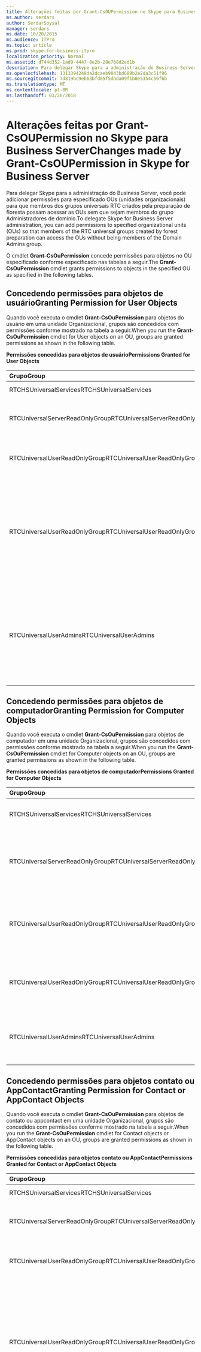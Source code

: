 ```yaml
---
title: Alterações feitas por Grant-CsOUPermission no Skype para Business Server
ms.author: serdars
author: SerdarSoysal
manager: serdars
ms.date: 10/20/2015
ms.audience: ITPro
ms.topic: article
ms.prod: skype-for-business-itpro
localization_priority: Normal
ms.assetid: d744d352-1ad9-4447-8e2b-28e768d2ed1b
description: Para delegar Skype para a administração do Business Server, você pode adicionar permissões para especificado OUs (unidades organizacionais) para que membros dos grupos universais RTC criados pela preparação de floresta possam acessar as OUs sem que sejam membros do grupo Administradores de domínio.
ms.openlocfilehash: 1313394248da2dcaeb9843bd689b2e2da3c51f96
ms.sourcegitcommit: 7d819bc9eb63bfd85f5dada09f1b8e5354c56f6b
ms.translationtype: MT
ms.contentlocale: pt-BR
ms.lasthandoff: 03/28/2018
---
```

# <a name="changes-made-by-grant-csoupermission-in-skype-for-business-server"></a><span data-ttu-id="21ebc-103">Alterações feitas por Grant-CsOUPermission no Skype para Business Server</span><span class="sxs-lookup"><span data-stu-id="21ebc-103">Changes made by Grant-CsOUPermission in Skype for Business Server</span></span>
 
<span data-ttu-id="21ebc-104">Para delegar Skype para a administração do Business Server, você pode adicionar permissões para especificado OUs (unidades organizacionais) para que membros dos grupos universais RTC criados pela preparação de floresta possam acessar as OUs sem que sejam membros do grupo Administradores de domínio.</span><span class="sxs-lookup"><span data-stu-id="21ebc-104">To delegate Skype for Business Server administration, you can add permissions to specified organizational units (OUs) so that members of the RTC universal groups created by forest preparation can access the OUs without being members of the Domain Admins group.</span></span> 
  
<span data-ttu-id="21ebc-105">O cmdlet **Grant-CsOuPermission** concede permissões para objetos no OU especificado conforme especificado nas tabelas a seguir.</span><span class="sxs-lookup"><span data-stu-id="21ebc-105">The **Grant-CsOuPermission** cmdlet grants permissions to objects in the specified OU as specified in the following tables.</span></span>
  
## <a name="granting-permission-for-user-objects"></a><span data-ttu-id="21ebc-106">Concedendo permissões para objetos de usuário</span><span class="sxs-lookup"><span data-stu-id="21ebc-106">Granting Permission for User Objects</span></span>

<span data-ttu-id="21ebc-107">Quando você executa o cmdlet **Grant-CsOuPermission** para objetos do usuário em uma unidade Organizacional, grupos são concedidos com permissões conforme mostrado na tabela a seguir.</span><span class="sxs-lookup"><span data-stu-id="21ebc-107">When you run the **Grant-CsOuPermission** cmdlet for User objects on an OU, groups are granted permissions as shown in the following table.</span></span>
  
<span data-ttu-id="21ebc-108">**Permissões concedidas para objetos de usuário**</span><span class="sxs-lookup"><span data-stu-id="21ebc-108">**Permissions Granted for User Objects**</span></span>

|<span data-ttu-id="21ebc-109">**Grupo**</span><span class="sxs-lookup"><span data-stu-id="21ebc-109">**Group**</span></span>|<span data-ttu-id="21ebc-110">**Permissão**</span><span class="sxs-lookup"><span data-stu-id="21ebc-110">**Permission**</span></span>|<span data-ttu-id="21ebc-111">**Aplica-se a**</span><span class="sxs-lookup"><span data-stu-id="21ebc-111">**Applies to**</span></span>|
|:-----|:-----|:-----|
|<span data-ttu-id="21ebc-112">RTCHSUniversalServices</span><span class="sxs-lookup"><span data-stu-id="21ebc-112">RTCHSUniversalServices</span></span>  <br/> |<span data-ttu-id="21ebc-113">Replicando mudanças de diretório</span><span class="sxs-lookup"><span data-stu-id="21ebc-113">Replicating directory changes</span></span>  <br/> |<span data-ttu-id="21ebc-114">Apenas este objeto</span><span class="sxs-lookup"><span data-stu-id="21ebc-114">This object only</span></span>  <br/> |
|<span data-ttu-id="21ebc-115">RTCUniversalServerReadOnlyGroup</span><span class="sxs-lookup"><span data-stu-id="21ebc-115">RTCUniversalServerReadOnlyGroup</span></span>  <br/> |<span data-ttu-id="21ebc-116">Listar conteúdo</span><span class="sxs-lookup"><span data-stu-id="21ebc-116">List contents</span></span>  <br/> <span data-ttu-id="21ebc-117">Ler todas as propriedades</span><span class="sxs-lookup"><span data-stu-id="21ebc-117">Read all properties</span></span>  <br/> <span data-ttu-id="21ebc-118">Permissões de leitura</span><span class="sxs-lookup"><span data-stu-id="21ebc-118">Read permissions</span></span>  <br/> |<span data-ttu-id="21ebc-119">Apenas este objeto</span><span class="sxs-lookup"><span data-stu-id="21ebc-119">This object only</span></span>  <br/> |
|<span data-ttu-id="21ebc-120">RTCUniversalUserReadOnlyGroup</span><span class="sxs-lookup"><span data-stu-id="21ebc-120">RTCUniversalUserReadOnlyGroup</span></span>  <br/> |<span data-ttu-id="21ebc-121">Listar conteúdo</span><span class="sxs-lookup"><span data-stu-id="21ebc-121">List contents</span></span>  <br/> <span data-ttu-id="21ebc-122">Ler todas as propriedades</span><span class="sxs-lookup"><span data-stu-id="21ebc-122">Read all properties</span></span>  <br/> <span data-ttu-id="21ebc-123">Permissões de leitura</span><span class="sxs-lookup"><span data-stu-id="21ebc-123">Read permissions</span></span>  <br/> |<span data-ttu-id="21ebc-124">Apenas este objeto</span><span class="sxs-lookup"><span data-stu-id="21ebc-124">This object only</span></span>  <br/> |
|<span data-ttu-id="21ebc-125">RTCUniversalUserReadOnlyGroup</span><span class="sxs-lookup"><span data-stu-id="21ebc-125">RTCUniversalUserReadOnlyGroup</span></span>  <br/> |<span data-ttu-id="21ebc-126">Ler RTCUserSearchPropertySet</span><span class="sxs-lookup"><span data-stu-id="21ebc-126">Read RTCUserSearchPropertySet</span></span>  <br/> <span data-ttu-id="21ebc-127">Ler RTCUserProvisioningPropertySet</span><span class="sxs-lookup"><span data-stu-id="21ebc-127">Read RTCUserProvisioningPropertySet</span></span>  <br/> <span data-ttu-id="21ebc-128">Ler RTCPropertySet</span><span class="sxs-lookup"><span data-stu-id="21ebc-128">Read RTCPropertySet</span></span>  <br/> <span data-ttu-id="21ebc-129">Ler Public-Information</span><span class="sxs-lookup"><span data-stu-id="21ebc-129">Read Public-Information</span></span>  <br/> <span data-ttu-id="21ebc-130">Ler General-Information</span><span class="sxs-lookup"><span data-stu-id="21ebc-130">Read General-Information</span></span>  <br/> <span data-ttu-id="21ebc-131">Leia as restrições de conta de usuário</span><span class="sxs-lookup"><span data-stu-id="21ebc-131">Read User-Account-Restrictions</span></span>  <br/> |<span data-ttu-id="21ebc-132">Objetos do usuário descendente</span><span class="sxs-lookup"><span data-stu-id="21ebc-132">Descendant User objects</span></span>  <br/> |
|<span data-ttu-id="21ebc-133">RTCUniversalUserAdmins</span><span class="sxs-lookup"><span data-stu-id="21ebc-133">RTCUniversalUserAdmins</span></span>  <br/> |<span data-ttu-id="21ebc-134">Gravar RTCUserSearchPropertySet</span><span class="sxs-lookup"><span data-stu-id="21ebc-134">Write RTCUserSearchPropertySet</span></span>  <br/> <span data-ttu-id="21ebc-135">Gravar msExchUCVoiceMailSettings</span><span class="sxs-lookup"><span data-stu-id="21ebc-135">Write msExchUCVoiceMailSettings</span></span>  <br/> <span data-ttu-id="21ebc-136">Gravar RTCUserProvisioningPropertySet</span><span class="sxs-lookup"><span data-stu-id="21ebc-136">Write RTCUserProvisioningPropertySet</span></span>  <br/> <span data-ttu-id="21ebc-137">Gravar RTCPropertySet</span><span class="sxs-lookup"><span data-stu-id="21ebc-137">Write RTCPropertySet</span></span>  <br/> <span data-ttu-id="21ebc-138">Gravar proxyAddresses</span><span class="sxs-lookup"><span data-stu-id="21ebc-138">Write proxyAddresses</span></span>  <br/> |<span data-ttu-id="21ebc-139">Objetos do usuário descendente</span><span class="sxs-lookup"><span data-stu-id="21ebc-139">Descendant User objects</span></span>  <br/> |
   
## <a name="granting-permission-for-computer-objects"></a><span data-ttu-id="21ebc-140">Concedendo permissões para objetos de computador</span><span class="sxs-lookup"><span data-stu-id="21ebc-140">Granting Permission for Computer Objects</span></span>

<span data-ttu-id="21ebc-141">Quando você executa o cmdlet **Grant-CsOuPermission** para objetos de computador em uma unidade Organizacional, grupos são concedidos com permissões conforme mostrado na tabela a seguir.</span><span class="sxs-lookup"><span data-stu-id="21ebc-141">When you run the **Grant-CsOuPermission** cmdlet for Computer objects on an OU, groups are granted permissions as shown in the following table.</span></span>
  
<span data-ttu-id="21ebc-142">**Permissões concedidas para objetos de computador**</span><span class="sxs-lookup"><span data-stu-id="21ebc-142">**Permissions Granted for Computer Objects**</span></span>

|<span data-ttu-id="21ebc-143">**Grupo**</span><span class="sxs-lookup"><span data-stu-id="21ebc-143">**Group**</span></span>|<span data-ttu-id="21ebc-144">**Permissão**</span><span class="sxs-lookup"><span data-stu-id="21ebc-144">**Permission**</span></span>|<span data-ttu-id="21ebc-145">**Aplica-se a**</span><span class="sxs-lookup"><span data-stu-id="21ebc-145">**Applies to**</span></span>|
|:-----|:-----|:-----|
|<span data-ttu-id="21ebc-146">RTCHSUniversalServices</span><span class="sxs-lookup"><span data-stu-id="21ebc-146">RTCHSUniversalServices</span></span>  <br/> |<span data-ttu-id="21ebc-147">Replicando mudanças de diretório</span><span class="sxs-lookup"><span data-stu-id="21ebc-147">Replicating directory changes</span></span>  <br/> |<span data-ttu-id="21ebc-148">Apenas este objeto</span><span class="sxs-lookup"><span data-stu-id="21ebc-148">This object only</span></span>  <br/> |
|<span data-ttu-id="21ebc-149">RTCUniversalServerReadOnlyGroup</span><span class="sxs-lookup"><span data-stu-id="21ebc-149">RTCUniversalServerReadOnlyGroup</span></span>  <br/> |<span data-ttu-id="21ebc-150">Listar conteúdo</span><span class="sxs-lookup"><span data-stu-id="21ebc-150">List contents</span></span>  <br/> <span data-ttu-id="21ebc-151">Ler todas as propriedades</span><span class="sxs-lookup"><span data-stu-id="21ebc-151">Read all properties</span></span>  <br/> <span data-ttu-id="21ebc-152">Permissões de leitura</span><span class="sxs-lookup"><span data-stu-id="21ebc-152">Read permissions</span></span>  <br/> |<span data-ttu-id="21ebc-153">Apenas este objeto</span><span class="sxs-lookup"><span data-stu-id="21ebc-153">This object only</span></span>  <br/> |
|<span data-ttu-id="21ebc-154">RTCUniversalUserReadOnlyGroup</span><span class="sxs-lookup"><span data-stu-id="21ebc-154">RTCUniversalUserReadOnlyGroup</span></span>  <br/> |<span data-ttu-id="21ebc-155">Listar conteúdo</span><span class="sxs-lookup"><span data-stu-id="21ebc-155">List contents</span></span>  <br/> <span data-ttu-id="21ebc-156">Ler todas as propriedades</span><span class="sxs-lookup"><span data-stu-id="21ebc-156">Read all properties</span></span>  <br/> <span data-ttu-id="21ebc-157">Permissões de leitura</span><span class="sxs-lookup"><span data-stu-id="21ebc-157">Read permissions</span></span>  <br/> |<span data-ttu-id="21ebc-158">Apenas este objeto</span><span class="sxs-lookup"><span data-stu-id="21ebc-158">This object only</span></span>  <br/> |
|<span data-ttu-id="21ebc-159">RTCUniversalUserReadOnlyGroup</span><span class="sxs-lookup"><span data-stu-id="21ebc-159">RTCUniversalUserReadOnlyGroup</span></span>  <br/> |<span data-ttu-id="21ebc-160">Ler Public-Information</span><span class="sxs-lookup"><span data-stu-id="21ebc-160">Read Public-Information</span></span>  <br/> <span data-ttu-id="21ebc-161">Leitura validado---nome do Host DNS</span><span class="sxs-lookup"><span data-stu-id="21ebc-161">Read Validated-DNS-Host-Name</span></span>  <br/> |<span data-ttu-id="21ebc-162">Objetos de computador descendente</span><span class="sxs-lookup"><span data-stu-id="21ebc-162">Descendant Computer objects</span></span>  <br/> |
|<span data-ttu-id="21ebc-163">RTCUniversalUserAdmins</span><span class="sxs-lookup"><span data-stu-id="21ebc-163">RTCUniversalUserAdmins</span></span>  <br/> |<span data-ttu-id="21ebc-164">Ler Public-Information</span><span class="sxs-lookup"><span data-stu-id="21ebc-164">Read Public-Information</span></span>  <br/> <span data-ttu-id="21ebc-165">Leitura validado---nome do Host DNS</span><span class="sxs-lookup"><span data-stu-id="21ebc-165">Read Validated-DNS-Host-Name</span></span>  <br/> |<span data-ttu-id="21ebc-166">Objetos de computador descendente</span><span class="sxs-lookup"><span data-stu-id="21ebc-166">Descendant Computer objects</span></span>  <br/> |
   
## <a name="granting-permission-for-contact-or-appcontact-objects"></a><span data-ttu-id="21ebc-167">Concedendo permissões para objetos contato ou AppContact</span><span class="sxs-lookup"><span data-stu-id="21ebc-167">Granting Permission for Contact or AppContact Objects</span></span>

<span data-ttu-id="21ebc-168">Quando você executa o cmdlet **Grant-CsOuPermission** para objetos de contato ou appcontact em uma unidade Organizacional, grupos são concedidos com permissões conforme mostrado na tabela a seguir.</span><span class="sxs-lookup"><span data-stu-id="21ebc-168">When you run the **Grant-CsOuPermission** cmdlet for Contact objects or AppContact objects on an OU, groups are granted permissions as shown in the following table.</span></span>
  
<span data-ttu-id="21ebc-169">**Permissões concedidas para objetos contato ou AppContact**</span><span class="sxs-lookup"><span data-stu-id="21ebc-169">**Permissions Granted for Contact or AppContact Objects**</span></span>

|<span data-ttu-id="21ebc-170">**Grupo**</span><span class="sxs-lookup"><span data-stu-id="21ebc-170">**Group**</span></span>|<span data-ttu-id="21ebc-171">**Permissão**</span><span class="sxs-lookup"><span data-stu-id="21ebc-171">**Permission**</span></span>|<span data-ttu-id="21ebc-172">**Aplica-se a**</span><span class="sxs-lookup"><span data-stu-id="21ebc-172">**Applies to**</span></span>|
|:-----|:-----|:-----|
|<span data-ttu-id="21ebc-173">RTCHSUniversalServices</span><span class="sxs-lookup"><span data-stu-id="21ebc-173">RTCHSUniversalServices</span></span>  <br/> |<span data-ttu-id="21ebc-174">Replicando mudanças de diretório</span><span class="sxs-lookup"><span data-stu-id="21ebc-174">Replicating directory changes</span></span>  <br/> |<span data-ttu-id="21ebc-175">Apenas este objeto</span><span class="sxs-lookup"><span data-stu-id="21ebc-175">This object only</span></span>  <br/> |
|<span data-ttu-id="21ebc-176">RTCUniversalServerReadOnlyGroup</span><span class="sxs-lookup"><span data-stu-id="21ebc-176">RTCUniversalServerReadOnlyGroup</span></span>  <br/> |<span data-ttu-id="21ebc-177">Listar conteúdo</span><span class="sxs-lookup"><span data-stu-id="21ebc-177">List contents</span></span>  <br/> <span data-ttu-id="21ebc-178">Ler todas as propriedades</span><span class="sxs-lookup"><span data-stu-id="21ebc-178">Read all properties</span></span>  <br/> <span data-ttu-id="21ebc-179">Permissões de leitura</span><span class="sxs-lookup"><span data-stu-id="21ebc-179">Read permissions</span></span>  <br/> |<span data-ttu-id="21ebc-180">Apenas este objeto</span><span class="sxs-lookup"><span data-stu-id="21ebc-180">This object only</span></span>  <br/> |
|<span data-ttu-id="21ebc-181">RTCUniversalUserReadOnlyGroup</span><span class="sxs-lookup"><span data-stu-id="21ebc-181">RTCUniversalUserReadOnlyGroup</span></span>  <br/> |<span data-ttu-id="21ebc-182">Listar conteúdo</span><span class="sxs-lookup"><span data-stu-id="21ebc-182">List contents</span></span>  <br/> <span data-ttu-id="21ebc-183">Ler todas as propriedades</span><span class="sxs-lookup"><span data-stu-id="21ebc-183">Read all properties</span></span>  <br/> <span data-ttu-id="21ebc-184">Permissões de leitura</span><span class="sxs-lookup"><span data-stu-id="21ebc-184">Read permissions</span></span>  <br/> |<span data-ttu-id="21ebc-185">Apenas este objeto</span><span class="sxs-lookup"><span data-stu-id="21ebc-185">This object only</span></span>  <br/> |
|<span data-ttu-id="21ebc-186">RTCUniversalUserReadOnlyGroup</span><span class="sxs-lookup"><span data-stu-id="21ebc-186">RTCUniversalUserReadOnlyGroup</span></span>  <br/> |<span data-ttu-id="21ebc-187">Ler RTCUserSearchPropertySet</span><span class="sxs-lookup"><span data-stu-id="21ebc-187">Read RTCUserSearchPropertySet</span></span>  <br/> <span data-ttu-id="21ebc-188">Ler RTCUserProvisioningPropertySet</span><span class="sxs-lookup"><span data-stu-id="21ebc-188">Read RTCUserProvisioningPropertySet</span></span>  <br/> <span data-ttu-id="21ebc-189">Ler RTCPropertySet</span><span class="sxs-lookup"><span data-stu-id="21ebc-189">Read RTCPropertySet</span></span>  <br/> <span data-ttu-id="21ebc-190">Ler Public-Information</span><span class="sxs-lookup"><span data-stu-id="21ebc-190">Read Public-Information</span></span>  <br/> <span data-ttu-id="21ebc-191">Ler General-Information</span><span class="sxs-lookup"><span data-stu-id="21ebc-191">Read General-Information</span></span>  <br/> <span data-ttu-id="21ebc-192">Ler Personal-Information</span><span class="sxs-lookup"><span data-stu-id="21ebc-192">Read Personal-Information</span></span>  <br/> <span data-ttu-id="21ebc-193">Leia as restrições de conta de usuário</span><span class="sxs-lookup"><span data-stu-id="21ebc-193">Read User-Account-Restrictions</span></span>  <br/> |<span data-ttu-id="21ebc-194">Objetos de contato descendente</span><span class="sxs-lookup"><span data-stu-id="21ebc-194">Descendant Contact objects</span></span>  <br/> |
|<span data-ttu-id="21ebc-195">RTCUniversalUserAdmins</span><span class="sxs-lookup"><span data-stu-id="21ebc-195">RTCUniversalUserAdmins</span></span>  <br/> |<span data-ttu-id="21ebc-196">Gravar RTCUserSearchPropertySet</span><span class="sxs-lookup"><span data-stu-id="21ebc-196">Write RTCUserSearchPropertySet</span></span>  <br/> <span data-ttu-id="21ebc-197">Gravar otherIpPhone</span><span class="sxs-lookup"><span data-stu-id="21ebc-197">Write otherIpPhone</span></span>  <br/> <span data-ttu-id="21ebc-198">Gravar displayName</span><span class="sxs-lookup"><span data-stu-id="21ebc-198">Write displayName</span></span>  <br/> <span data-ttu-id="21ebc-199">Descrição de gravação</span><span class="sxs-lookup"><span data-stu-id="21ebc-199">Write description</span></span>  <br/> <span data-ttu-id="21ebc-200">Gravar telephoneNumber</span><span class="sxs-lookup"><span data-stu-id="21ebc-200">Write telephoneNumber</span></span>  <br/> <span data-ttu-id="21ebc-201">Gravar msExchUCVoiceMailSettings</span><span class="sxs-lookup"><span data-stu-id="21ebc-201">Write msExchUCVoiceMailSettings</span></span>  <br/> <span data-ttu-id="21ebc-202">Gravar RTCUserProvisioningPropertySet</span><span class="sxs-lookup"><span data-stu-id="21ebc-202">Write RTCUserProvisioningPropertySet</span></span>  <br/> <span data-ttu-id="21ebc-203">Gravar RTCPropertySet</span><span class="sxs-lookup"><span data-stu-id="21ebc-203">Write RTCPropertySet</span></span>  <br/> <span data-ttu-id="21ebc-204">Gravar proxyAddresses</span><span class="sxs-lookup"><span data-stu-id="21ebc-204">Write proxyAddresses</span></span>  <br/> |<span data-ttu-id="21ebc-205">Objetos de contato descendente</span><span class="sxs-lookup"><span data-stu-id="21ebc-205">Descendant Contact objects</span></span>  <br/> |
   
## <a name="granting-permission-for-device-objects"></a><span data-ttu-id="21ebc-206">Concedendo permissões para objetos de dispositivo</span><span class="sxs-lookup"><span data-stu-id="21ebc-206">Granting Permission for Device Objects</span></span>

<span data-ttu-id="21ebc-207">Quando você executa o cmdlet **Grant-CsOuPermission** para objetos de dispositivo em uma unidade Organizacional, grupos são concedidos com permissões conforme mostrado na tabela a seguir.</span><span class="sxs-lookup"><span data-stu-id="21ebc-207">When you run the **Grant-CsOuPermission** cmdlet for Device objects on an OU, groups are granted permissions as shown in the following table.</span></span>
  
<span data-ttu-id="21ebc-208">**Permissões concedidas para objetos de dispositivo**</span><span class="sxs-lookup"><span data-stu-id="21ebc-208">**Permissions Granted for Device Objects**</span></span>

|<span data-ttu-id="21ebc-209">**Grupo**</span><span class="sxs-lookup"><span data-stu-id="21ebc-209">**Group**</span></span>|<span data-ttu-id="21ebc-210">**Permissão**</span><span class="sxs-lookup"><span data-stu-id="21ebc-210">**Permission**</span></span>|<span data-ttu-id="21ebc-211">**Aplica-se a**</span><span class="sxs-lookup"><span data-stu-id="21ebc-211">**Applies to**</span></span>|
|:-----|:-----|:-----|
|<span data-ttu-id="21ebc-212">RTCHSUniversalServices</span><span class="sxs-lookup"><span data-stu-id="21ebc-212">RTCHSUniversalServices</span></span>  <br/> |<span data-ttu-id="21ebc-213">Replicando mudanças de diretório</span><span class="sxs-lookup"><span data-stu-id="21ebc-213">Replicating directory changes</span></span>  <br/> |<span data-ttu-id="21ebc-214">Apenas este objeto</span><span class="sxs-lookup"><span data-stu-id="21ebc-214">This object only</span></span>  <br/> |
|<span data-ttu-id="21ebc-215">RTCUniversalServerReadOnlyGroup</span><span class="sxs-lookup"><span data-stu-id="21ebc-215">RTCUniversalServerReadOnlyGroup</span></span>  <br/> |<span data-ttu-id="21ebc-216">Listar conteúdo</span><span class="sxs-lookup"><span data-stu-id="21ebc-216">List contents</span></span>  <br/> <span data-ttu-id="21ebc-217">Ler todas as propriedades</span><span class="sxs-lookup"><span data-stu-id="21ebc-217">Read all properties</span></span>  <br/> <span data-ttu-id="21ebc-218">Permissões de leitura</span><span class="sxs-lookup"><span data-stu-id="21ebc-218">Read permissions</span></span>  <br/> |<span data-ttu-id="21ebc-219">Apenas este objeto</span><span class="sxs-lookup"><span data-stu-id="21ebc-219">This object only</span></span>  <br/> |
|<span data-ttu-id="21ebc-220">RTCUniversalUserReadOnlyGroup</span><span class="sxs-lookup"><span data-stu-id="21ebc-220">RTCUniversalUserReadOnlyGroup</span></span>  <br/> |<span data-ttu-id="21ebc-221">Listar conteúdo</span><span class="sxs-lookup"><span data-stu-id="21ebc-221">List contents</span></span>  <br/> <span data-ttu-id="21ebc-222">Ler todas as propriedades</span><span class="sxs-lookup"><span data-stu-id="21ebc-222">Read all properties</span></span>  <br/> <span data-ttu-id="21ebc-223">Permissões de leitura</span><span class="sxs-lookup"><span data-stu-id="21ebc-223">Read permissions</span></span>  <br/> |<span data-ttu-id="21ebc-224">Apenas este objeto</span><span class="sxs-lookup"><span data-stu-id="21ebc-224">This object only</span></span>  <br/> |
|<span data-ttu-id="21ebc-225">RTCUniversalUserReadOnlyGroup</span><span class="sxs-lookup"><span data-stu-id="21ebc-225">RTCUniversalUserReadOnlyGroup</span></span>  <br/> |<span data-ttu-id="21ebc-226">Ler RTCUserSearchPropertySet</span><span class="sxs-lookup"><span data-stu-id="21ebc-226">Read RTCUserSearchPropertySet</span></span>  <br/> <span data-ttu-id="21ebc-227">Ler RTCUserProvisioningPropertySet</span><span class="sxs-lookup"><span data-stu-id="21ebc-227">Read RTCUserProvisioningPropertySet</span></span>  <br/> <span data-ttu-id="21ebc-228">Ler RTCPropertySet</span><span class="sxs-lookup"><span data-stu-id="21ebc-228">Read RTCPropertySet</span></span>  <br/> <span data-ttu-id="21ebc-229">Ler Public-Information</span><span class="sxs-lookup"><span data-stu-id="21ebc-229">Read Public-Information</span></span>  <br/> <span data-ttu-id="21ebc-230">Ler Personal-Information</span><span class="sxs-lookup"><span data-stu-id="21ebc-230">Read Personal-Information</span></span>  <br/> <span data-ttu-id="21ebc-231">Ler General-Information</span><span class="sxs-lookup"><span data-stu-id="21ebc-231">Read General-Information</span></span>  <br/> <span data-ttu-id="21ebc-232">Leia as restrições de conta de usuário</span><span class="sxs-lookup"><span data-stu-id="21ebc-232">Read User-Account-Restrictions</span></span>  <br/> |<span data-ttu-id="21ebc-233">Objetos de contato descendente</span><span class="sxs-lookup"><span data-stu-id="21ebc-233">Descendant Contact objects</span></span>  <br/> |
|<span data-ttu-id="21ebc-234">RTCUniversalUserAdmins</span><span class="sxs-lookup"><span data-stu-id="21ebc-234">RTCUniversalUserAdmins</span></span>  <br/> |<span data-ttu-id="21ebc-235">Criar filho</span><span class="sxs-lookup"><span data-stu-id="21ebc-235">Create child</span></span>  <br/> <span data-ttu-id="21ebc-236">Excluir filho</span><span class="sxs-lookup"><span data-stu-id="21ebc-236">Delete child</span></span>  <br/> <span data-ttu-id="21ebc-237">Excluir árvore</span><span class="sxs-lookup"><span data-stu-id="21ebc-237">Delete tree</span></span>  <br/> |<span data-ttu-id="21ebc-238">Contato</span><span class="sxs-lookup"><span data-stu-id="21ebc-238">Contact</span></span>  <br/> |
|<span data-ttu-id="21ebc-239">RTCUniversalUserAdmins</span><span class="sxs-lookup"><span data-stu-id="21ebc-239">RTCUniversalUserAdmins</span></span>  <br/> |<span data-ttu-id="21ebc-240">Gravar displayName</span><span class="sxs-lookup"><span data-stu-id="21ebc-240">Write displayName</span></span>  <br/> <span data-ttu-id="21ebc-241">Descrição de gravação</span><span class="sxs-lookup"><span data-stu-id="21ebc-241">Write description</span></span>  <br/> <span data-ttu-id="21ebc-242">Gravar telephoneNumber</span><span class="sxs-lookup"><span data-stu-id="21ebc-242">Write telephoneNumber</span></span>  <br/> |<span data-ttu-id="21ebc-243">Objetos do usuário descendente</span><span class="sxs-lookup"><span data-stu-id="21ebc-243">Descendant User objects</span></span>  <br/> |
|<span data-ttu-id="21ebc-244">RTCUniversalUserAdmins</span><span class="sxs-lookup"><span data-stu-id="21ebc-244">RTCUniversalUserAdmins</span></span>  <br/> |<span data-ttu-id="21ebc-245">Gravar RTCUserSearchPropertySet</span><span class="sxs-lookup"><span data-stu-id="21ebc-245">Write RTCUserSearchPropertySet</span></span>  <br/> <span data-ttu-id="21ebc-246">Gravar otherIpPhone</span><span class="sxs-lookup"><span data-stu-id="21ebc-246">Write otherIpPhone</span></span>  <br/> <span data-ttu-id="21ebc-247">Gravar displayName</span><span class="sxs-lookup"><span data-stu-id="21ebc-247">Write displayName</span></span>  <br/> <span data-ttu-id="21ebc-248">Descrição de gravação</span><span class="sxs-lookup"><span data-stu-id="21ebc-248">Write description</span></span>  <br/> <span data-ttu-id="21ebc-249">Gravar telephoneNumber</span><span class="sxs-lookup"><span data-stu-id="21ebc-249">Write telephoneNumber</span></span>  <br/> <span data-ttu-id="21ebc-250">Gravar msExchUCVoiceMailSettings</span><span class="sxs-lookup"><span data-stu-id="21ebc-250">Write msExchUCVoiceMailSettings</span></span>  <br/> <span data-ttu-id="21ebc-251">Gravar RTCUserProvisioningPropertySet</span><span class="sxs-lookup"><span data-stu-id="21ebc-251">Write RTCUserProvisioningPropertySet</span></span>  <br/> <span data-ttu-id="21ebc-252">Gravar RTCPropertySet</span><span class="sxs-lookup"><span data-stu-id="21ebc-252">Write RTCPropertySet</span></span>  <br/> <span data-ttu-id="21ebc-253">Gravar proxyAddresses</span><span class="sxs-lookup"><span data-stu-id="21ebc-253">Write proxyAddresses</span></span>  <br/> |<span data-ttu-id="21ebc-254">Objetos de contato descendente</span><span class="sxs-lookup"><span data-stu-id="21ebc-254">Descendant Contact objects</span></span>  <br/> |
   
## <a name="granting-permission-for-inetorgperson-objects"></a><span data-ttu-id="21ebc-255">Concedendo permissões para objetos InetOrgPerson</span><span class="sxs-lookup"><span data-stu-id="21ebc-255">Granting Permission for InetOrgPerson Objects</span></span>

<span data-ttu-id="21ebc-256">Quando você executa o cmdlet **Grant-CsOuPermission** para objetos InetOrgPerson em uma unidade Organizacional, grupos são concedidos com permissões conforme mostrado na tabela a seguir.</span><span class="sxs-lookup"><span data-stu-id="21ebc-256">When you run the **Grant-CsOuPermission** cmdlet for InetOrgPerson objects on an OU, groups are granted permissions as shown in the following table.</span></span>
  
<span data-ttu-id="21ebc-257">**Permissões concedidas para objetos InetOrgPerson**</span><span class="sxs-lookup"><span data-stu-id="21ebc-257">**Permissions Granted for InetOrgPerson Objects**</span></span>

|<span data-ttu-id="21ebc-258">**Grupo**</span><span class="sxs-lookup"><span data-stu-id="21ebc-258">**Group**</span></span>|<span data-ttu-id="21ebc-259">**Permissão**</span><span class="sxs-lookup"><span data-stu-id="21ebc-259">**Permission**</span></span>|<span data-ttu-id="21ebc-260">**Aplica-se a**</span><span class="sxs-lookup"><span data-stu-id="21ebc-260">**Applies to**</span></span>|
|:-----|:-----|:-----|
|<span data-ttu-id="21ebc-261">RTCHSUniversalServices</span><span class="sxs-lookup"><span data-stu-id="21ebc-261">RTCHSUniversalServices</span></span>  <br/> |<span data-ttu-id="21ebc-262">Replicando mudanças de diretório</span><span class="sxs-lookup"><span data-stu-id="21ebc-262">Replicating directory changes</span></span>  <br/> |<span data-ttu-id="21ebc-263">Apenas este objeto</span><span class="sxs-lookup"><span data-stu-id="21ebc-263">This object only</span></span>  <br/> |
|<span data-ttu-id="21ebc-264">RTCUniversalServerReadOnlyGroup</span><span class="sxs-lookup"><span data-stu-id="21ebc-264">RTCUniversalServerReadOnlyGroup</span></span>  <br/> |<span data-ttu-id="21ebc-265">Listar conteúdo</span><span class="sxs-lookup"><span data-stu-id="21ebc-265">List contents</span></span>  <br/> <span data-ttu-id="21ebc-266">Ler todas as propriedades</span><span class="sxs-lookup"><span data-stu-id="21ebc-266">Read all properties</span></span>  <br/> <span data-ttu-id="21ebc-267">Permissões de leitura</span><span class="sxs-lookup"><span data-stu-id="21ebc-267">Read permissions</span></span>  <br/> |<span data-ttu-id="21ebc-268">Apenas este objeto</span><span class="sxs-lookup"><span data-stu-id="21ebc-268">This object only</span></span>  <br/> |
|<span data-ttu-id="21ebc-269">RTCUniversalUserReadOnlyGroup</span><span class="sxs-lookup"><span data-stu-id="21ebc-269">RTCUniversalUserReadOnlyGroup</span></span>  <br/> |<span data-ttu-id="21ebc-270">Listar conteúdo</span><span class="sxs-lookup"><span data-stu-id="21ebc-270">List contents</span></span>  <br/> <span data-ttu-id="21ebc-271">Ler todas as propriedades</span><span class="sxs-lookup"><span data-stu-id="21ebc-271">Read all properties</span></span>  <br/> <span data-ttu-id="21ebc-272">Permissões de leitura</span><span class="sxs-lookup"><span data-stu-id="21ebc-272">Read permissions</span></span>  <br/> |<span data-ttu-id="21ebc-273">Apenas este objeto</span><span class="sxs-lookup"><span data-stu-id="21ebc-273">This object only</span></span>  <br/> |
|<span data-ttu-id="21ebc-274">RTCUniversalUserReadOnlyGroup</span><span class="sxs-lookup"><span data-stu-id="21ebc-274">RTCUniversalUserReadOnlyGroup</span></span>  <br/> |<span data-ttu-id="21ebc-275">Ler RTCUserSearchPropertySet</span><span class="sxs-lookup"><span data-stu-id="21ebc-275">Read RTCUserSearchPropertySet</span></span>  <br/> <span data-ttu-id="21ebc-276">Ler RTCUserProvisioningPropertySet</span><span class="sxs-lookup"><span data-stu-id="21ebc-276">Read RTCUserProvisioningPropertySet</span></span>  <br/> <span data-ttu-id="21ebc-277">Ler RTCPropertySet</span><span class="sxs-lookup"><span data-stu-id="21ebc-277">Read RTCPropertySet</span></span>  <br/> <span data-ttu-id="21ebc-278">Ler Personal-Information</span><span class="sxs-lookup"><span data-stu-id="21ebc-278">Read Personal-Information</span></span>  <br/> <span data-ttu-id="21ebc-279">Ler Public-Information</span><span class="sxs-lookup"><span data-stu-id="21ebc-279">Read Public-Information</span></span>  <br/> <span data-ttu-id="21ebc-280">Ler General-Information</span><span class="sxs-lookup"><span data-stu-id="21ebc-280">Read General-Information</span></span>  <br/> <span data-ttu-id="21ebc-281">Leia as restrições de conta de usuário</span><span class="sxs-lookup"><span data-stu-id="21ebc-281">Read User-Account-Restrictions</span></span>  <br/> |<span data-ttu-id="21ebc-282">Objetos inetOrgPerson descendentes</span><span class="sxs-lookup"><span data-stu-id="21ebc-282">Descendant inetOrgPerson objects</span></span>  <br/> |
|<span data-ttu-id="21ebc-283">RTCUniversalUserAdmins</span><span class="sxs-lookup"><span data-stu-id="21ebc-283">RTCUniversalUserAdmins</span></span>  <br/> |<span data-ttu-id="21ebc-284">Gravar RTCUserSearchPropertySet</span><span class="sxs-lookup"><span data-stu-id="21ebc-284">Write RTCUserSearchPropertySet</span></span>  <br/> <span data-ttu-id="21ebc-285">Gravar RTCUserProvisioningPropertySet</span><span class="sxs-lookup"><span data-stu-id="21ebc-285">Write RTCUserProvisioningPropertySet</span></span>  <br/> <span data-ttu-id="21ebc-286">Gravar RTCPropertySet</span><span class="sxs-lookup"><span data-stu-id="21ebc-286">Write RTCPropertySet</span></span>  <br/> <span data-ttu-id="21ebc-287">Gravar proxyAddresses</span><span class="sxs-lookup"><span data-stu-id="21ebc-287">Write proxyAddresses</span></span>  <br/> |<span data-ttu-id="21ebc-288">Objetos inetOrgPerson descendentes</span><span class="sxs-lookup"><span data-stu-id="21ebc-288">Descendant inetOrgPerson objects</span></span>  <br/> |
   

